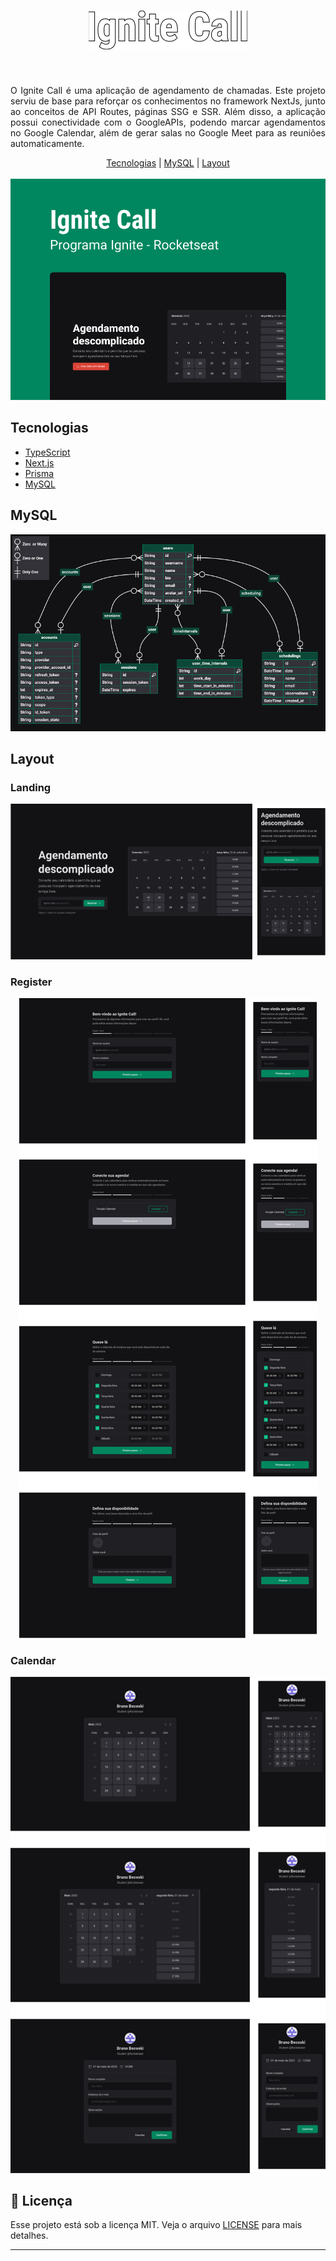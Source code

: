 <h1 align="center">
  <img src=".github/logo.png" />
</h1>

<br />

<p align="center" style="text-align: justify">
O Ignite Call é uma aplicação de agendamento de chamadas. Este projeto serviu de base para reforçar os conhecimentos no framework NextJs, junto ao conceitos de API Routes, páginas SSG e SSR. Além disso, a aplicação possui conectividade com o GoogleAPIs, podendo marcar agendamentos no Google Calendar, além de gerar salas no Google Meet para as reuniões automaticamente.<br/>
</p>

<div align="center">
  <a href="#tecnologias">Tecnologias</a>
  |
  <a href="#mysql">MySQL</a>
  |
  <a href="#layout">Layout</a>
</div>

<br />

<div align="center">
  <img src=".github/cover.png" />
</div>

## Tecnologias
- [TypeScript](https://www.typescriptlang.org)
- [Next.js](https://nextjs.org)
- [Prisma](https://www.prisma.io)
- [MySQL](https://www.mysql.com)

## MySQL

<div align="center">
  <img src=".github/mysql.png" />
</div>

## Layout

### Landing

<div align="center">
  <img src=".github/landing.png" />
</div>

### Register

<div align="center">
  <img src=".github/register.png" />
</div>

### Calendar

<div align="center">
  <img src=".github/calendar.png" />
</div>


## 📝 Licença

Esse projeto está sob a licença MIT. Veja o arquivo [LICENSE](LICENSE) para mais detalhes.

---